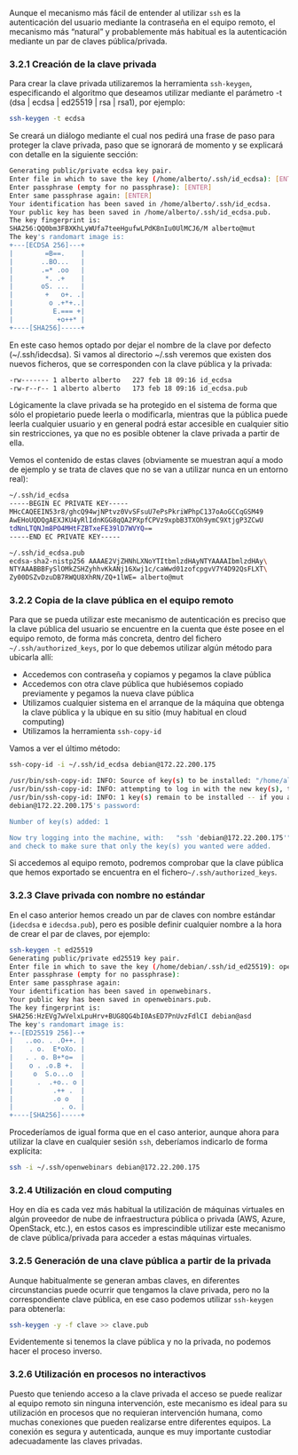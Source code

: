 Aunque el mecanismo más fácil de entender al utilizar `ssh` es la autenticación del usuario mediante la contraseña en el equipo remoto, el mecanismo más “natural” y probablemente más habitual es la autenticación mediante un par de claves pública/privada.

### 3.2.1 Creación de la clave privada

Para crear la clave privada utilizaremos la herramienta `ssh-keygen`, especificando el algoritmo que deseamos utilizar mediante el parámetro -t (dsa | ecdsa | ed25519 | rsa | rsa1), por ejemplo:

```bash
ssh-keygen -t ecdsa
```

Se creará un diálogo mediante el cual nos pedirá una frase de paso para proteger la clave privada, paso que se ignorará de momento y se explicará con detalle en la siguiente sección:

```bash
Generating public/private ecdsa key pair.
Enter file in which to save the key (/home/alberto/.ssh/id_ecdsa): [ENTER]
Enter passphrase (empty for no passphrase): [ENTER]
Enter same passphrase again: [ENTER]
Your identification has been saved in /home/alberto/.ssh/id_ecdsa.
Your public key has been saved in /home/alberto/.ssh/id_ecdsa.pub.
The key fingerprint is:
SHA256:QQ0bm3FBXKhLyWUfa7teeHgufwLPdK8nIu0UlMCJ6/M alberto@mut
The key's randomart image is:
+---[ECDSA 256]---+
|        =B==.    |
|       ..BO...   |
|       .=* .oo   |
|        *. .+    |
|       oS. ...   |
|        +   o+. .|
|         o .+*+..|
|          E.=== +|
|           +o++* |
+----[SHA256]-----+
```

En este caso hemos optado por dejar el nombre de la clave por defecto (~/.ssh/idecdsa). Si vamos al directorio ~/.ssh veremos que existen dos nuevos ficheros, que se corresponden con la clave pública y la privada:

```bash
-rw------- 1 alberto alberto   227 feb 18 09:16 id_ecdsa
-rw-r--r-- 1 alberto alberto   173 feb 18 09:16 id_ecdsa.pub
```

Lógicamente la clave privada se ha protegido en el sistema de forma que sólo el propietario puede leerla o modificarla, mientras que la pública puede leerla cualquier usuario y en general podrá estar accesible en cualquier sitio sin restricciones, ya que no es posible obtener la clave privada a partir de ella.

Vemos el contenido de estas claves (obviamente se muestran aquí a modo de ejemplo y se trata de claves que no se van a utilizar nunca en un entorno real):

```bash
~/.ssh/id_ecdsa
-----BEGIN EC PRIVATE KEY-----
MHcCAQEEIN53r8/ghcQ94wjNPtvz0VvSFsuU7ePsPkriWPhpC137oAoGCCqGSM49
AwEHoUQDQgAEXJKU4yRlIdnKGG8qQA2PXpfCPVz9xpbB3TXOh9ymC9XtjgP3ZCwU
tdNnLTQNJm8PO4MHtFZBTxeFE39lD7WVYQ==
-----END EC PRIVATE KEY-----

~/.ssh/id_ecdsa.pub 
ecdsa-sha2-nistp256 AAAAE2VjZHNhLXNoYTItbmlzdHAyNTYAAAAIbmlzdHAy\
NTYAAABBBFySlOMkZSHZyhhvKkANj16Xwj1c/caWwd01zofcpgvV7Y4D92QsFLXT\
Zy00DSZvDzuDB7RWQU8XhRN/ZQ+1lWE= alberto@mut
```

### 3.2.2 Copia de la clave pública en el equipo remoto

Para que se pueda utilizar este mecanismo de autenticación es preciso que la clave pública del usuario se encuentre en la cuenta que éste posee en el equipo remoto, de forma más concreta, dentro del fichero `~/.ssh/authorized_keys`, por lo que debemos utilizar algún método para ubicarla allí:

- Accedemos con contraseña y copiamos y pegamos la clave pública
- Accedemos con otra clave pública que hubiésemos copiado previamente y pegamos la nueva clave pública
- Utilizamos cualquier sistema en el arranque de la máquina que obtenga la clave pública y la ubique en su sitio (muy habitual en cloud computing)
- Utilizamos la herramienta `ssh-copy-id`

Vamos a ver el último método:
```bash
ssh-copy-id -i ~/.ssh/id_ecdsa debian@172.22.200.175

/usr/bin/ssh-copy-id: INFO: Source of key(s) to be installed: "/home/alberto/.ssh/id_ecdsa.pub"
/usr/bin/ssh-copy-id: INFO: attempting to log in with the new key(s), to filter out any that are already installed
/usr/bin/ssh-copy-id: INFO: 1 key(s) remain to be installed -- if you are prompted now it is to install the new keys
debian@172.22.200.175's password: 

Number of key(s) added: 1

Now try logging into the machine, with:   "ssh 'debian@172.22.200.175'"
and check to make sure that only the key(s) you wanted were added.
```

Si accedemos al equipo remoto, podremos comprobar que la clave pública que hemos exportado se encuentra en el fichero`~/.ssh/authorized_keys`.

### 3.2.3 Clave privada con nombre no estándar

En el caso anterior hemos creado un par de claves con nombre estándar (`idecdsa` e `idecdsa.pub`), pero es posible definir cualquier nombre a la hora de crear el par de claves, por ejemplo:

```bash
ssh-keygen -t ed25519
Generating public/private ed25519 key pair.
Enter file in which to save the key (/home/debian/.ssh/id_ed25519): openwebinars
Enter passphrase (empty for no passphrase): 
Enter same passphrase again: 
Your identification has been saved in openwebinars.
Your public key has been saved in openwebinars.pub.
The key fingerprint is:
SHA256:HzEVg7wVelxLpuHrv+BUG8QG4bI0AsED7PnUvzFdlCI debian@asd
The key's randomart image is:
+--[ED25519 256]--+
|   ..oo. . .O++. |
|    . o.  E*oXo. |
|   . . o. B+*o=  |
|    o . .o.B +.  |
|     o  S.o...o  |
|      .  .+o.. o |
|          .++ .  |
|          .o o   |
|            . o. |
+----[SHA256]-----+
```
Procederíamos de igual forma que en el caso anterior, aunque ahora para utilizar la clave en cualquier sesión `ssh`, deberíamos indicarlo de forma explícita:
```bash
ssh -i ~/.ssh/openwebinars debian@172.22.200.175
```
### 3.2.4 Utilización en cloud computing

Hoy en día es cada vez más habitual la utilización de máquinas virtuales en algún proveedor de nube de infraestructura pública o privada (AWS, Azure, OpenStack, etc.), en estos casos es imprescindible utilizar este mecanismo de clave pública/privada para acceder a estas máquinas virtuales.

### 3.2.5 Generación de una clave pública a partir de la privada
Aunque habitualmente se generan ambas claves, en diferentes circunstancias puede ocurrir que tengamos la clave privada, pero no la correspondiente clave pública, en ese caso podemos utilizar `ssh-keygen` para obtenerla:
```bash
ssh-keygen -y -f clave >> clave.pub
```
Evidentemente si tenemos la clave pública y no la privada, no podemos hacer el proceso inverso.

### 3.2.6 Utilización en procesos no interactivos
Puesto que teniendo acceso a la clave privada el acceso se puede realizar al equipo remoto sin ninguna intervención, este mecanismo es ideal para su utilización en procesos que no requieran intervención humana, como muchas conexiones que pueden realizarse entre diferentes equipos. La conexión es segura y autenticada, aunque es muy importante custodiar adecuadamente las claves privadas.